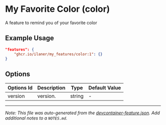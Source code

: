 
# My Favorite Color (color)

A feature to remind you of your favorite color

## Example Usage

```json
"features": {
    "ghcr.io/ilaner/my_features/color:1": {}
}
```

## Options

| Options Id | Description | Type | Default Value |
|-----|-----|-----|-----|
| version | version. | string | - |



---

_Note: This file was auto-generated from the [devcontainer-feature.json](https://github.com/ilaner/my_features/blob/main/src/self_signed/devcontainer-feature.json).  Add additional notes to a `NOTES.md`._
